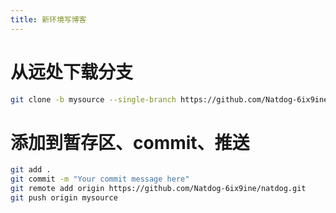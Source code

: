 ```yaml
---
title: 新环境写博客
---
```


# 从远处下载分支

```bash
git clone -b mysource --single-branch https://github.com/Natdog-6ix9ine/natdog.git
```
# 添加到暂存区、commit、推送
```bash
git add .
git commit -m "Your commit message here"
git remote add origin https://github.com/Natdog-6ix9ine/natdog.git
git push origin mysource
```